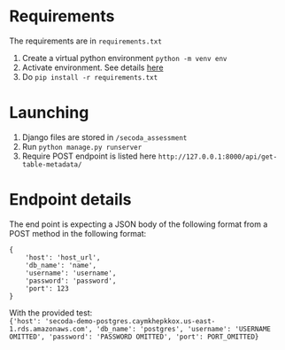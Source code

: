 # Requirements

The requirements are in `requirements.txt`

1. Create a virtual python environment `python -m venv env`
2. Activate environment. See details [here](https://docs.python.org/3/library/venv.html)
3. Do `pip install -r requirements.txt`


# Launching

1. Django files are stored in `/secoda_assessment`
2. Run `python manage.py runserver`
3. Require POST endpoint is listed here `http://127.0.0.1:8000/api/get-table-metadata/`

# Endpoint details

The end point is expecting a JSON body of the following format from a POST method in the following format:

```
{
    'host': 'host_url', 
    'db_name': 'name', 
    'username': 'username', 
    'password': 'password', 
    'port': 123
}
```

With the provided test:    
`{'host': 'secoda-demo-postgres.caymkhepkkox.us-east-1.rds.amazonaws.com', 'db_name': 'postgres', 'username': 'USERNAME OMITTED', 'password': 'PASSWORD OMITTED', 'port': PORT_OMITTED}`
